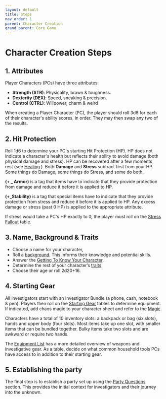 ```yaml
---
layout: default
title: Steps
nav_order: 1
parent: Character Creation
grand_parent: Core Game
---
```

# Character Creation Steps

## 1. Attributes
Player Characters (PCs) have three attributes:


- **Strength (STR)**: Physicality, brawn & toughness.
- **Dexterity (DEX)**: Speed, sneaking & precision.
- **Control (CTRL)**: Willpower, charm & weird


When creating a Player Character (PC), the player should roll 3d6 for each of their character's ability scores, in order. They may then swap any two of the results.


## 2. Hit Protection
Roll 1d6 to determine your PC's starting Hit Protection (HP). HP does not indicate a character's health but reflects their ability to avoid damage (both physical damage and stress). HP can be recovered after a few moments rest (see [Healing](https://goblinarchives.github.io/LiminalHorror/Liminal%20Horror%20System/Rules/) ). Both **Damage** and **Stress** subtract first from your HP. Some things do Damage, some things do Stress, and some do both.

**(+ _ Armor)** is  a tag that  items have to indicate that they provide protection from damage and reduce it before it is applied to HP.

**(+_Stability)** is a tag that  special items have to indicate that they provide protection from stress and reduce it before it is applied to HP.  Any excess damage or stress (past 0 HP) is applied to the appropriate attribute.

If stress would take a PC's HP exactly to 0, the player must roll on the [Stress Fallout](https://goblinarchives.github.io/LiminalHorror/Liminal%20Horror%20System/Stress%20and%20Fallout/) table.

## 3. Name, Background & Traits
- Choose a name for your character,
- Roll a [background](https://goblinarchives.github.io/LiminalHorror/Liminal%20Horror%20System/Character%20Creation/Names%20and%20Background/). This informs their knowledge and potential skills.
- Answer the [Getting To Know Your Character](https://goblinarchives.github.io/LiminalHorror/Liminal%20Horror%20System/Character%20Creation/Getting%20To%20Know%20Your%20Character/).
- Determine the rest of your character’s [traits](https://goblinarchives.github.io/LiminalHorror/Liminal%20Horror%20System/Character%20Creation/Character%20Traits/).
- Choose their age or roll 2d20+16.

## 4. Starting Gear
All investigators start with an Investigator Bundle (a phone, cash, notebook & pen). Players then roll on the [Starting Gear](https://goblinarchives.github.io/LiminalHorror/Liminal%20Horror%20System/Character%20Creation/Starting%20Gear/) tables to determine equipment. If indicated, add chaos magic to your character sheet and refer to the  [Magic](https://goblinarchives.github.io/LiminalHorror/Liminal%20Horror%20System/Magic/)

Characters have a total of 10 inventory slots: a backpack or bag (six slots), hands and upper body (four slots). Most items take up one slot, with smaller items that can be bundled together. Bulky items take two slots and are awkward or require two hands.

The [Equipment List](https://goblinarchives.github.io/LiminalHorror/Liminal%20Horror%20System/Equipment%20List/) has a more detailed overview of weapons and investigative gear. As a table, decide on what common household tools PCs have access to in addition to their starting gear.

## 5. Establishing the party
The final step is to establish a party set up using the [Party Questions](https://goblinarchives.github.io/LiminalHorror/Liminal%20Horror%20System/Character%20Creation/Party%20Questions/) section. This provides the initial context for investigators and their journey into the unknown.
